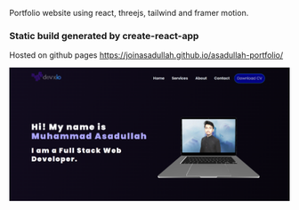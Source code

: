 Portfolio website using react, threejs, tailwind and framer motion.

### Static build generated by create-react-app

Hosted on github pages https://joinasadullah.github.io/asadullah-portfolio/

![Preview](Screenshot.png)
